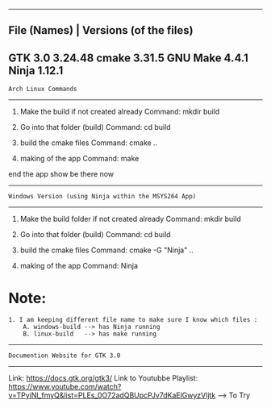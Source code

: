 -------------------------------------------------------
File (Names)	|	Versions (of the files)
-------------------------------------------------------
GTK 3.0 		3.24.48
cmake  			3.31.5
GNU Make 		4.4.1
Ninja 			1.12.1
-------------------------------------------------
	Arch Linux Commands
-------------------------------------------------
1. Make the build if not created already
	Command: mkdir build

2. Go into that folder (build)
	Command: cd build 

3. build the cmake files
	Command: cmake ..

4. making of the app
	Command: make

end the app show be there now


--------------------------------------------------------------
	Windows Version (using Ninja within the MSYS264 App)
--------------------------------------------------------------

1. Make the build folder if not created already
	Command: mkdir build

2. Go into that folder (build)
	Command: cd build

3. build the cmake files 
	Command: cmake -G "Ninja" ..

4. making of the app
	Command: Ninja


# Note:
	1. I am keeping different file name to make sure I know which files :
		A. windows-build --> has Ninja running
		B. linux-build 	 --> has make running 

----------------------------------------------------------------
	Documention Website for GTK 3.0
----------------------------------------------------------------
Link: https://docs.gtk.org/gtk3/
Link to Youtubbe Playlist: https://www.youtube.com/watch?v=TPyiNl_fmyQ&list=PLEs_0O72adQBUpcPJv7dKaElGwyzVljtk --> To Try
